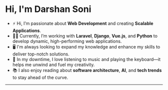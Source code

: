 # Hi, I'm Darshan Soni  
- ⚡ Hi, I’m passionate about **Web Development** and creating **Scalable Applications**.
- 👨‍💻 Currently, I’m working with **Laravel**, **Django**, **Vue.js**, and **Python** to develop dynamic, high-performing web applications.
- 🖥️ I'm always looking to expand my knowledge and enhance my skills to deliver top-notch solutions.
- 🎵 In my downtime, I love listening to music and playing the keyboard—it helps me unwind and fuel my creativity.
- 📚 I also enjoy reading about **software architecture**, **AI**, and **tech trends** to stay ahead of the curve.

---
